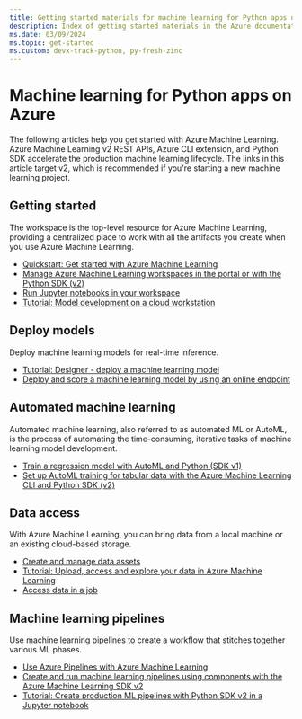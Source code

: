 ```yaml
---
title: Getting started materials for machine learning for Python apps on Azure
description: Index of getting started materials in the Azure documentation for machine learning for Python apps.
ms.date: 03/09/2024
ms.topic: get-started
ms.custom: devx-track-python, py-fresh-zinc
---
```


# Machine learning for Python apps on Azure

The following articles help you get started with Azure Machine Learning. Azure Machine Learning v2 REST APIs, Azure CLI extension, and Python SDK accelerate the production machine learning lifecycle. The links in this article target v2, which is recommended if you're starting a new machine learning project.

## Getting started

The workspace is the top-level resource for Azure Machine Learning, providing a centralized place to work with all the artifacts you create when you use Azure Machine Learning.

- [Quickstart: Get started with Azure Machine Learning](/azure/machine-learning/tutorial-azure-ml-in-a-day)
- [Manage Azure Machine Learning workspaces in the portal or with the Python SDK (v2)](/azure/machine-learning/how-to-manage-workspace)
- [Run Jupyter notebooks in your workspace](/azure/machine-learning/how-to-run-jupyter-notebooks)
- [Tutorial: Model development on a cloud workstation](/azure/machine-learning/tutorial-cloud-workstation)

## Deploy models

Deploy machine learning models for real-time inference.

- [Tutorial: Designer - deploy a machine learning model](/azure/machine-learning/tutorial-designer-automobile-price-deploy)
- [Deploy and score a machine learning model by using an online endpoint](/azure/machine-learning/how-to-deploy-online-endpoints)

## Automated machine learning

Automated machine learning, also referred to as automated ML or AutoML, is the process of automating the time-consuming, iterative tasks of machine learning model development.

- [Train a regression model with AutoML and Python (SDK v1)](/azure/machine-learning/v1/how-to-auto-train-models-v1)
- [Set up AutoML training for tabular data with the Azure Machine Learning CLI and Python SDK (v2)](/azure/machine-learning/how-to-configure-auto-train)

## Data access

With Azure Machine Learning, you can bring data from a local machine or an existing cloud-based storage.

- [Create and manage data assets](/azure/machine-learning/how-to-create-data-assets)
- [Tutorial: Upload, access and explore your data in Azure Machine Learning](/azure/machine-learning/tutorial-explore-data)
- [Access data in a job](/azure/machine-learning/how-to-read-write-data-v2)

## Machine learning pipelines

Use machine learning pipelines to create a workflow that stitches together various ML phases.

- [Use Azure Pipelines with Azure Machine Learning](/azure/machine-learning/how-to-devops-machine-learning)
- [Create and run machine learning pipelines using components with the Azure Machine Learning SDK v2](/azure/machine-learning/how-to-create-component-pipeline-python)
- [Tutorial: Create production ML pipelines with Python SDK v2 in a Jupyter notebook](/azure/machine-learning/tutorial-pipeline-python-sdk)
